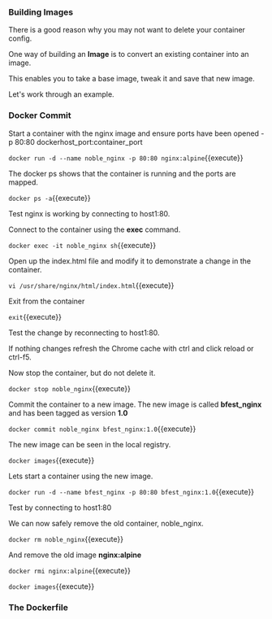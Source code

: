 ### Building Images

There is a good reason why you may not want to delete your container config.

One way of building an **Image** is to convert an existing container into an image.

This enables you to take a base image, tweak it and save that new image.

Let's work through an example.

### Docker Commit

Start a container with the nginx image and ensure ports have been opened -p 80:80 dockerhost_port:container_port

`docker run -d --name noble_nginx -p 80:80 nginx:alpine`{{execute}}

The docker ps shows that the container is running and the ports are mapped.

`docker ps -a`{{execute}}

Test nginx is working by connecting to host1:80.

Connect to the container using the **exec** command.

`docker exec -it noble_nginx sh`{{execute}}

Open up the index.html file and modify it to demonstrate a change in the container.

`vi /usr/share/nginx/html/index.html`{{execute}}

Exit from the container

`exit`{{execute}}

Test the change by reconnecting to host1:80.

If nothing changes refresh the Chrome cache with ctrl and click reload or ctrl-f5.

Now stop the container, but do not delete it.

`docker stop noble_nginx`{{execute}}

Commit the container to a new image. The new image is called **bfest_nginx** and has been tagged as version **1.0**

`docker commit noble_nginx bfest_nginx:1.0`{{execute}}

The new image can be seen in the local registry.

`docker images`{{execute}}

Lets start a container using the new image.

`docker run -d --name bfest_nginx -p 80:80 bfest_nginx:1.0`{{execute}}

Test by connecting to host1:80

We can now safely remove the old container, noble_nginx.

`docker rm noble_nginx`{{execute}}

And remove the old image **nginx:alpine**

`docker rmi nginx:alpine`{{execute}}

`docker images`{{execute}}

### The Dockerfile



